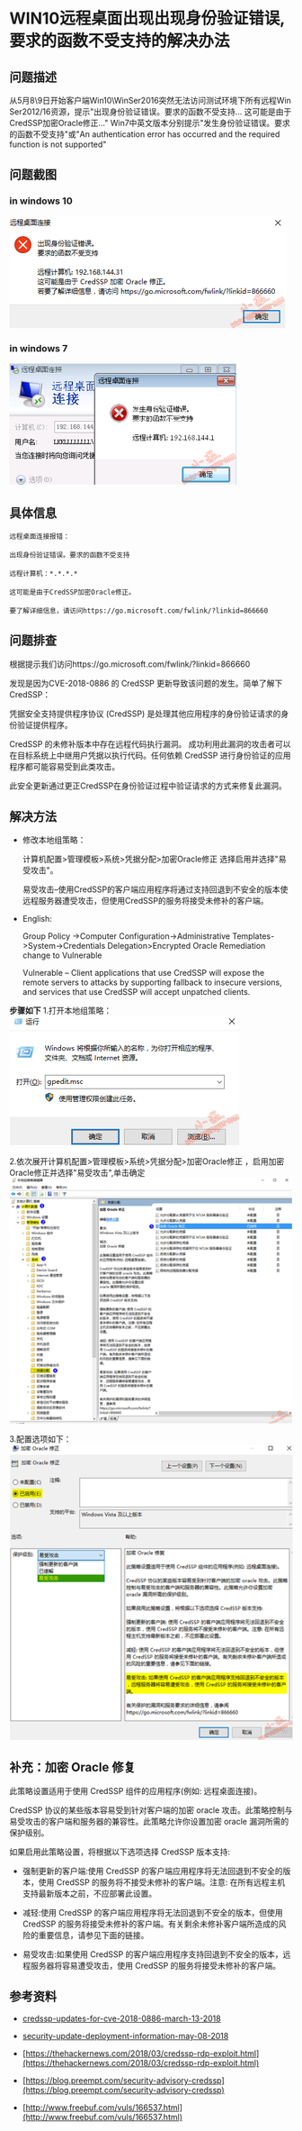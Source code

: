 # WIN10远程桌面出现出现身份验证错误,要求的函数不受支持的解决办法

## 问题描述

从5月8\9日开始客户端Win10\WinSer2016突然无法访问测试环境下所有远程Win Ser2012/16资源，提示"出现身份验证错误。要求的函数不受支持... 这可能是由于CredSSP加密Oracle修正..." Win7中英文版本分别提示"发生身份验证错误。要求的函数不受支持"或"An authentication error has occurred and the required function is not supported"

## 问题截图
### in windows 10
![](images/win10-oracle-1.png)
### in windows 7
![](images/win10-oracle-2.png)

## 具体信息
```
远程桌面连接报错：

出现身份验证错误。要求的函数不受支持

远程计算机：*.*.*.*

这可能是由于CredSSP加密Oracle修正。

要了解详细信息，请访问https://go.microsoft.com/fwlink/?linkid=866660
```

## 问题排查
根据提示我们访问https://go.microsoft.com/fwlink/?linkid=866660

发现是因为CVE-2018-0886 的 CredSSP 更新导致该问题的发生。简单了解下CredSSP：

凭据安全支持提供程序协议 (CredSSP) 是处理其他应用程序的身份验证请求的身份验证提供程序。

CredSSP 的未修补版本中存在远程代码执行漏洞。 成功利用此漏洞的攻击者可以在目标系统上中继用户凭据以执行代码。任何依赖 CredSSP 进行身份验证的应用程序都可能容易受到此类攻击。

此安全更新通过更正CredSSP在身份验证过程中验证请求的方式来修复此漏洞。
## 解决方法
- 修改本地组策略：

  计算机配置>管理模板>系统>凭据分配>加密Oracle修正 选择启用并选择"易受攻击"。

  易受攻击–使用CredSSP的客户端应用程序将通过支持回退到不安全的版本使远程服务器遭受攻击，但使用CredSSP的服务将接受未修补的客户端。

- English:

  Group Policy ->Computer Configuration->Administrative Templates->System->Credentials Delegation>Encrypted Oracle Remediation change to Vulnerable

  Vulnerable – Client applications that use CredSSP will expose the remote servers to attacks by supporting fallback to insecure versions, and services that use CredSSP will accept unpatched clients.

**步骤如下**
1.打开本地组策略：
![](images/win10-oracle-3.png)

2.依次展开计算机配置>管理模板>系统>凭据分配>加密Oracle修正 ，启用加密Oracle修正并选择"易受攻击",单击确定
![](images/win10-oracle-4.png)

3.配置选项如下：
![](images/win10-oracle-5.png)

## 补充：加密 Oracle 修复

此策略设置适用于使用 CredSSP 组件的应用程序(例如: 远程桌面连接)。

CredSSP 协议的某些版本容易受到针对客户端的加密 oracle 攻击。此策略控制与易受攻击的客户端和服务器的兼容性。此策略允许你设置加密 oracle 漏洞所需的保护级别。

如果启用此策略设置，将根据以下选项选择 CredSSP 版本支持:

- 强制更新的客户端:使用 CredSSP 的客户端应用程序将无法回退到不安全的版本，使用 CredSSP 的服务将不接受未修补的客户端。注意: 在所有远程主机支持最新版本之前，不应部署此设置。

- 减轻:使用 CredSSP 的客户端应用程序将无法回退到不安全的版本，但使用 CredSSP 的服务将接受未修补的客户端。有关剩余未修补客户端所造成的风险的重要信息，请参见下面的链接。

- 易受攻击:如果使用 CredSSP 的客户端应用程序支持回退到不安全的版本，远程服务器将容易遭受攻击，使用 CredSSP 的服务将接受未修补的客户端。

## 参考资料
- [credssp-updates-for-cve-2018-0886-march-13-2018](https://support.microsoft.com/zh-cn/help/4093492/credssp-updates-for-cve-2018-0886-march-13-2018)

- [security-update-deployment-information-may-08-2018](https://support.microsoft.com/zh-cn/help/20180508/security-update-deployment-information-may-08-2018)

- [https://thehackernews.com/2018/03/credssp-rdp-exploit.html](https://thehackernews.com/2018/03/credssp-rdp-exploit.html)

- [https://blog.preempt.com/security-advisory-credssp](https://blog.preempt.com/security-advisory-credssp)

- [http://www.freebuf.com/vuls/166537.html](http://www.freebuf.com/vuls/166537.html)








